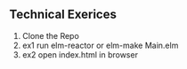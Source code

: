 ## Technical Exerices

1. Clone the Repo
2. ex1 run elm-reactor or elm-make Main.elm
3. ex2 open index.html in browser
